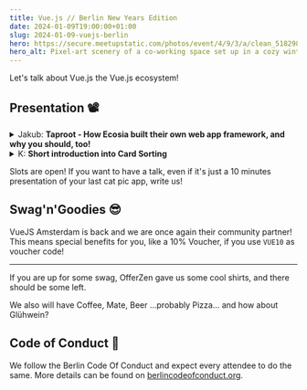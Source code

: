 ```yaml
---
title: Vue.js // Berlin New Years Edition
date: 2024-01-09T19:00:00+01:00
slug: 2024-01-09-vuejs-berlin
hero: https://secure.meetupstatic.com/photos/event/4/9/3/a/clean_518298746.jpeg
hero_alt: Pixel-art scenery of a co-working space set up in a cozy winter hut with a Vuejs Logo blended on top of it.
---
```

Let's talk about Vue.js the Vue.js ecosystem!

## Presentation 📽️

<details>
  <summary>
    Jakub:
    <strong>Taproot - How Ecosia built their own web app framework, and why you should, too!</strong>
  </summary>
  <p>"Build our own framework" sounds like something out of a small company CTO's worst nightmare. Unless you're a huge tech corporation, it is usually best practice to use existing frameworks and focus on implementing features. However, a number of recent libraries and tools are helping us rethink what a framework really is, empowering us to take more control of our tech stacks while improving performance and maintainability. In this talk, I'm going to show you why (and how) we built Taproot, an in-house Vue SSR framework at Ecosia; our design decisions, pitfalls and shifts in mindset; and how this helped us improve Web vitals on our Images vertical by up to 25%.</p>
</details>

<details>
  <summary>
    K:
    <strong>Short introduction into Card Sorting</strong>
  </summary>
  <p>Card sorting is a technique in user experience design, in which a person tests a group of subject experts or users to generate a category tree. It is a useful approach for designing information architecture, workflows, menu structure, or web site navigation paths. -- Wikipedia</p>
</details>

Slots are open! If you want to have a talk, even if it's just a 10 minutes presentation of your last cat pic app, write us!

## Swag'n'Goodies 😎

VueJS Amsterdam is back and we are once again their community partner! This means special benefits for you, like a 10% Voucher, if you use `VUE10` as voucher code!

---

If you are up for some swag, OfferZen gave us some cool shirts, and there should be some left.

We also will have Coffee, Mate, Beer …probably Pizza… and how about Glühwein?

## Code of Conduct 🫶

We follow the Berlin Code Of Conduct and expect every attendee to do the same. More details can be found on [berlincodeofconduct.org](http://berlincodeofconduct.org).



